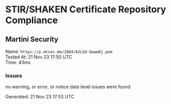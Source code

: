 # STIR/SHAKEN Certificate Repository Compliance

## Martini Security

Name: `https://p.mtsec.me/2884/A2LGU-OwwwKj.pem`\
Tested At: 21 Nov 23 17:50 UTC\
Time: 43ms

### Issues

no warning, or error, or notice date level issues were found

Generated: 21 Nov 23 17:53 UTC